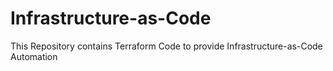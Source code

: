 # Infrastructure-as-Code
This Repository contains Terraform Code to provide Infrastructure-as-Code Automation
